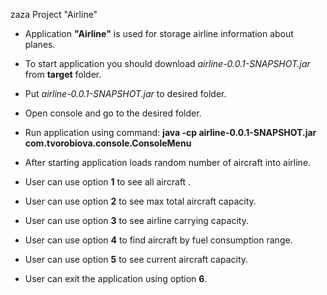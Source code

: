zaza Project "Airline" 

* Application **"Airline"** is used for storage airline information about planes.
* To start application you should download *airline-0.0.1-SNAPSHOT.jar* from **target** folder.
* Put *airline-0.0.1-SNAPSHOT.jar* to desired folder.
* Open console and go to the desired folder. 
* Run application using command:
  **java -cp airline-0.0.1-SNAPSHOT.jar com.tvorobiova.console.ConsoleMenu**

* After starting application loads random number of aircraft into airline. 
* User can use option **1** to see all aircraft .
* User can use option **2** to see max total aircraft capacity.
* User can use option **3** to see airline carrying capacity.
* User can use option **4** to find aircraft by fuel consumption range.
* User can use option **5** to see current aircraft capacity.
* User can exit the application using option **6**.
